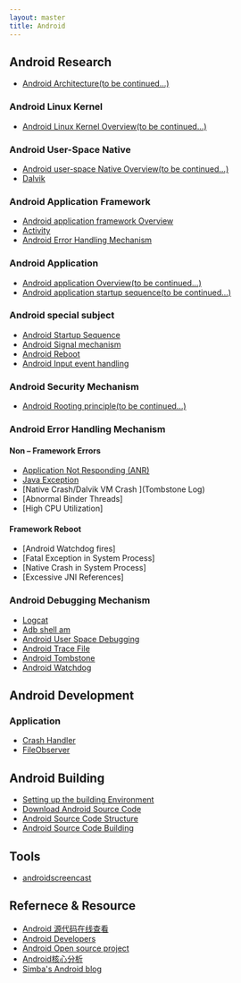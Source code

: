```yaml
---
layout: master
title: Android
---
```


## Android Research

* [Android Architecture(to be continued...)](android-architecture.html)

### Android Linux Kernel

* [Android Linux Kernel Overview(to be continued...)](android-linux-kernel.html)

### Android User-Space Native

* [Android user-space Native Overview(to be continued...)](android-native.html)
* [Dalvik](dalvik.html)

### Android Application Framework

* [Android application framework Overview](android-framework-overview.html)
* [Activity](activity.html)
* [Android Error Handling Mechanism](error-handling-mechanism.html)

### Android Application

* [Android application Overview(to be continued...)](android-application.html)
* [Android application startup sequence(to be continued...)](android-application-startup.html)

### Android special subject

* [Android Startup Sequence](startup.html)
* [Android Signal mechanism](signal-mechanism.html)
* [Android Reboot](android-reboot.html)
* [Android Input event handling](input-event-handling.html)

### Android Security Mechanism

* [Android Rooting principle(to be continued...)](android-rooting.html)

### Android Error Handling Mechanism

#### Non – Framework Errors

* [Application Not Responding (ANR)](anr.html)
* [Java Exception](java-exception.html)
* [Native Crash/Dalvik VM Crash ](Tombstone Log)
* [Abnormal Binder Threads]
* [High CPU Utilization]

#### Framework Reboot

* [Android Watchdog fires]
* [Fatal Exception in System Process]
* [Native Crash in System Process]
* [Excessive JNI References]

### Android Debugging Mechanism

* [Logcat](logcat.html)
* [Adb shell am](am.html)
* [Android User Space Debugging](debugging.html)
* [Android Trace File](trace-file.html)
* [Android Tombstone](tombstone.html)
* [Android Watchdog](watchdog.html)

## Android Development

### Application

* [Crash Handler](crash.html)
* [FileObserver](fileObserver.html)

## Android Building

* [Setting up the building Environment](setup.html)
* [Download Android Source Code](download.html)
* [Android Source Code Structure](android-code-structure.html)
* [Android Source Code Building](android-code-building.html)

## Tools

* [androidscreencast](http://code.google.com/p/androidscreencast/)

## Refernece & Resource

* [Android 源代码在线查看](http://source.android.com/source/downloading.html)
* [Android Developers](http://developer.android.com/index.html)
* [Android Open source project](http://source.android.com/index.html)
* [Android核心分析](http://blog.csdn.net/maxleng/article/details/5471557)
* [Simba's Android blog](http://blog.csdn.net/yuleslie/article/category/904490)